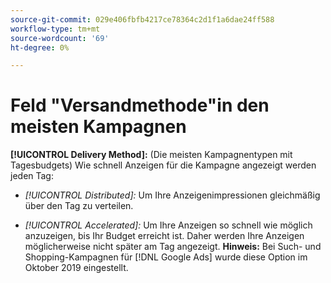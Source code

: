 ```yaml
---
source-git-commit: 029e406fbfb4217ce78364c2d1f1a6dae24ff588
workflow-type: tm+mt
source-wordcount: '69'
ht-degree: 0%

---
```

# Feld &quot;Versandmethode&quot;in den meisten Kampagnen

**[!UICONTROL Delivery Method]:** (Die meisten Kampagnentypen mit Tagesbudgets) Wie schnell Anzeigen für die Kampagne angezeigt werden
jeden Tag:

* *[!UICONTROL Distributed]:* Um Ihre Anzeigenimpressionen gleichmäßig über den Tag zu verteilen.

* *[!UICONTROL Accelerated]:* Um Ihre Anzeigen so schnell wie möglich anzuzeigen, bis Ihr Budget erreicht ist. Daher werden Ihre Anzeigen möglicherweise nicht später am Tag angezeigt. **Hinweis:** Bei Such- und Shopping-Kampagnen für [!DNL Google Ads] wurde diese Option im Oktober 2019 eingestellt.
